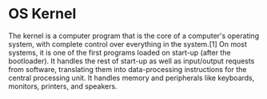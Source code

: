 # OS Kernel
The kernel is a computer program that is the core of a computer's operating system, with complete control over everything in the system.[1] On most systems, it is one of the first programs loaded on start-up (after the bootloader). It handles the rest of start-up as well as input/output requests from software, translating them into data-processing instructions for the central processing unit. It handles memory and peripherals like keyboards, monitors, printers, and speakers.
